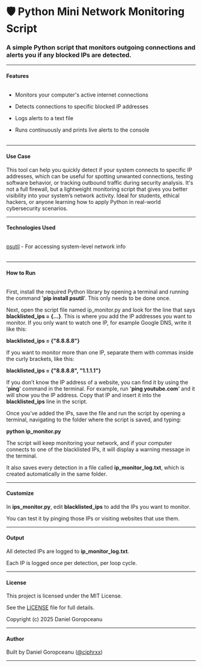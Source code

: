 # 🛡️ Python Mini Network Monitoring Script





### A simple Python script that monitors outgoing connections and alerts you if any blocked IPs are detected.







---







#### Features

###### 

- Monitors your computer's active internet connections

- Detects connections to specific blocked IP addresses

- Logs alerts to a text file

- Runs continuously and prints live alerts to the console

###### 



---







#### Use Case



This tool can help you quickly detect if your system connects to specific IP addresses, which can be useful for spotting unwanted connections, testing software behavior, or tracking outbound traffic during security analysis. It's not a full firewall, but a lightweight monitoring script that gives you better visibility into your system’s network activity. Ideal for students, ethical hackers, or anyone learning how to apply Python in real-world cybersecurity scenarios.







---







#### Technologies Used

###### 

[psutil](https://pypi.org/project/psutil/) - For accessing system-level network info

###### 





---







#### How to Run

###### 

First, install the required Python library by opening a terminal and running the command '**pip install psutil**'. This only needs to be done once.



Next, open the script file named ip\_monitor.py and look for the line that says **blacklisted\_ips = {...}**. This is where you add the IP addresses you want to monitor. If you only want to watch one IP, for example Google DNS, write it like this:



**blacklisted\_ips = {"8.8.8.8"}**



If you want to monitor more than one IP, separate them with commas inside the curly brackets, like this:



**blacklisted\_ips = {"8.8.8.8", "1.1.1.1"}**



If you don’t know the IP address of a website, you can find it by using the '**ping**' command in the terminal. For example, run '**ping youtube.com**' and it will show you the IP address. Copy that IP and insert it into the **blacklisted\_ips** line in the script.



Once you’ve added the IPs, save the file and run the script by opening a terminal, navigating to the folder where the script is saved, and typing:

**python ip\_monitor.py**



The script will keep monitoring your network, and if your computer connects to one of the blacklisted IPs, it will display a warning message in the terminal. 



It also saves every detection in a file called **ip\_monitor\_log.txt**, which is created automatically in the same folder.







---







#### Customize



In **ips\_monitor.py**, edit **blacklisted\_ips** to add the IPs you want to monitor. 



You can test it by pinging those IPs or visiting websites that use them.







---







#### Output



All detected IPs are logged to **ip\_monitor\_log.txt**. 



Each IP is logged once per detection, per loop cycle.







---







#### License



This project is licensed under the MIT License.



See the [LICENSE](./LICENSE) file for full details.



Copyright (c) 2025 Daniel Goropceanu







---







#### Author



Built by Daniel Goropceanu ([@ciphrxx](https://github.com/ciphrxx))







---

